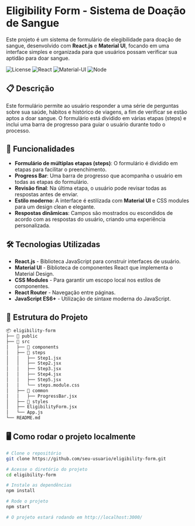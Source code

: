 # Eligibility Form - Sistema de Doação de Sangue

Este projeto é um sistema de formulário de elegibilidade para doação de sangue, desenvolvido com **React.js** e **Material UI**, focando em uma interface simples e organizada para que usuários possam verificar sua aptidão para doar sangue.

![License](https://img.shields.io/badge/license-MIT-blue.svg)
![React](https://img.shields.io/badge/react-17.0.2-blue)
![Material-UI](https://img.shields.io/badge/material--ui-5.0.0-blue)
![Node](https://img.shields.io/badge/node-16.0.0-green)

## 📋 Descrição

Este formulário permite ao usuário responder a uma série de perguntas sobre sua saúde, hábitos e histórico de viagens, a fim de verificar se estão aptos a doar sangue. O formulário está dividido em várias etapas (steps) e inclui uma barra de progresso para guiar o usuário durante todo o processo.

## 🚀 Funcionalidades

- **Formulário de múltiplas etapas (steps)**: O formulário é dividido em etapas para facilitar o preenchimento.
- **Progress Bar**: Uma barra de progresso que acompanha o usuário em todas as etapas do formulário.
- **Revisão final**: Na última etapa, o usuário pode revisar todas as respostas antes de enviar.
- **Estilo moderno**: A interface é estilizada com **Material UI** e CSS modules para um design clean e elegante.
- **Respostas dinâmicas**: Campos são mostrados ou escondidos de acordo com as respostas do usuário, criando uma experiência personalizada.

## 🛠️ Tecnologias Utilizadas

- **React.js** - Biblioteca JavaScript para construir interfaces de usuário.
- **Material UI** - Biblioteca de componentes React que implementa o Material Design.
- **CSS Modules** - Para garantir um escopo local nos estilos de componentes.
- **React Router** - Navegação entre páginas.
- **JavaScript ES6+** - Utilização de sintaxe moderna do JavaScript.

## 📂 Estrutura do Projeto

```bash
📦 eligibility-form
├── 📂 public
├── 📂 src
│   ├── 📂 components
│   ├── 📂 steps
│   │   ├── Step1.jsx
│   │   ├── Step2.jsx
│   │   ├── Step3.jsx
│   │   ├── Step4.jsx
│   │   ├── Step5.jsx
│   │   └── steps.module.css
│   ├── 📂 common
│   │   ├── ProgressBar.jsx
│   ├── 📂 styles
│   ├── EligibilityForm.jsx
│   └── App.js
└── README.md
````
## 🖥️ Como rodar o projeto localmente

```bash
# Clone o repositório
git clone https://github.com/seu-usuario/eligibility-form.git

# Acesse o diretório do projeto
cd eligibility-form

# Instale as dependências
npm install

# Rode o projeto
npm start

# O projeto estará rodando em http://localhost:3000/

